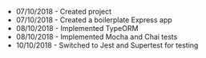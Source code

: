   * 07/10/2018 - Created project
  * 07/10/2018 - Created a boilerplate Express app
  * 08/10/2018 - Implemented TypeORM
  * 08/10/2018 - Implemented Mocha and Chai tests
  * 10/10/2018 - Switched to Jest and Supertest for testing